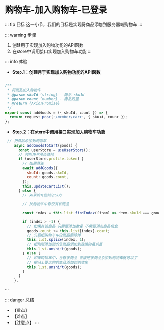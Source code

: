 # 购物车-加入购物车-已登录

::: tip 目标
这一小节，我们的目标是实现将商品添加到服务器端购物车
:::

::: warning 步骤

1. 创建用于实现加入购物功能的API函数
2. 在store中调用接口实现加入购物车功能
:::

::: info 体验

* **Step.1：创建用于实现加入购物功能的API函数**

```js

/**
 * 将商品加入购物车
 * @param skuId {string} - 商品 skuId
 * @param count {number} - 商品数量
 * @return {AxiosPromise}
 */
export const addGoods = ({ skuId, count }) => {
  return request.post("/member/cart", { skuId, count });
};

```

* **Step.2：在store中调用接口实现加入购物车功能**

```js
 // 把商品添加到购物车
    async addGoodsToCart(goods) {
      const userStore = useUserStore();
      // 判断用户是否登陆
      if (userStore.profile.token) {
        // 如果登陆
        await addGoods({
          skuId: goods.skuId,
          count: goods.count,
        });
        this.updateCartList();
      } else {
        // 如果没有登陆怎么办

        // 找购物车中有没有该商品

        const index = this.list.findIndex((item) => item.skuId === goods.skuId);

        if (index > -1) {
          // 如果有该商品 只需要添加数量 不需要添加商品信息
          goods.count += this.list[index].count;
          // 先要把购物车中的商品删除掉
          this.list.splice(index, 1);
          // 把刚刚添加到的该商品添加到数组的最前面
          this.list.unshift(goods);
        } else {
          // 如果购物车中，没有该商品 直接把该商品添加到购物车就可以了
          // 把马上要选购的商品添加到购物车
          this.list.unshift(goods);
        }
      }
    },
```

:::

::: danger 总结

* 【重点】
* 【难点】
* 【注意点】
:::
